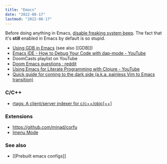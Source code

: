```yaml
---
title: "Emacs"
date: "2022-08-17"
lastmod: "2022-08-17"
---
```


Before doing anything in Emacs, [disable freaking system beep](https://wiki.archlinux.org/title/PC_speaker#Globally). The fact that it's **still** enabled in Emacs by default is so stupid.

- [Using GDB in Emacs](https://undo.io/resources/gdb-watchpoint/using-gdb-emacs/) (see also [[GDB]])
- [Emacs IDE - How to Debug Your Code with dap-mode - YouTube](https://www.youtube.com/watch?v=0bilcQVSlbM)
- DoomCasts playlist on YouTube
- [Doom Emacs questions : reddit](https://www.reddit.com/r/emacs/comments/uhd0nb/doom_emacs_questions/)
- [Using Emacs for Literate Programming with Clojure - YouTube](https://www.youtube.com/watch?v=bhNvwxFV5vU)
- [Quick guide for coming to the dark side (a.k.a. painless Vim to Emacs transition)](https://ramoncalvo.com/blog/vim-to-emacs/)

### C/C++
- [rtags: A client/server indexer for c/c++/objc[++]](https://github.com/Andersbakken/rtags)

### Extensions
- https://github.com/minad/corfu
- [Imenu Mode](https://www.emacswiki.org/emacs/ImenuMode#toc11)

### See also
- [[Prebuilt emacs configs]]
